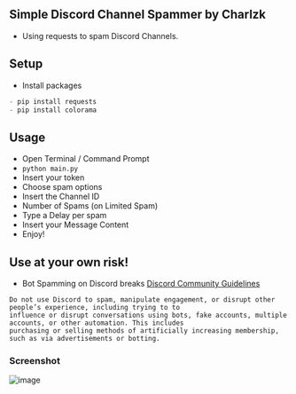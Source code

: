 ## Simple Discord Channel Spammer by Charlzk
- Using requests to spam Discord Channels.

## Setup
- Install packages
```python
- pip install requests
- pip install colorama
```
## Usage
- Open Terminal / Command Prompt
- ``python main.py``
- Insert your token
- Choose spam options
- Insert the Channel ID
- Number of Spams (on Limited Spam)
- Type a Delay per spam
- Insert your Message Content
- Enjoy!

## Use at your own risk!
- Bot Spamming on Discord breaks [Discord Community Guidelines](https://discord.com/guidelines)
```
Do not use Discord to spam, manipulate engagement, or disrupt other people’s experience, including trying to to 
influence or disrupt conversations using bots, fake accounts, multiple accounts, or other automation. This includes 
purchasing or selling methods of artificially increasing membership, such as via advertisements or botting.
```

### Screenshot
![image](https://user-images.githubusercontent.com/104715127/175504508-ee6fbcec-673c-4035-a64b-f537919c2e86.png)
